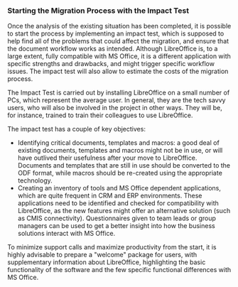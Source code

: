 ### Starting the Migration Process with the Impact Test

Once the analysis of the existing situation has been completed, it is possible to start the process by implementing an impact test, which is supposed to help find all of the problems that could affect the migration, and ensure that the document workflow works as intended. Although LibreOffice is, to a large extent, fully compatible with MS Office, it is a different application with specific strengths and drawbacks, and might trigger specific workflow issues. The impact test will also allow to estimate the costs of the migration process.

The Impact Test is carried out by installing LibreOffice on a small number of PCs, which represent the average user. In general, they are the tech savvy users, who will also be involved in the project in other ways. They will be, for instance, trained to train their colleagues to use LibreOffice.

The impact test has a couple of key objectives:

* Identifying critical documents, templates and macros: a good deal of existing documents, templates and macros might not be in use, or will have outlived their usefulness after your move to LibreOffice. Documents and templates that are still in use should be converted to the ODF format, while macros should be re-created using the appropriate technology.
* Creating an inventory of tools and MS Office dependent applications, which are quite frequent in CRM and ERP environments. These applications need to be identified and checked for compatibility with LibreOffice, as the new features might offer an alternative solution \(such as CMIS connectivity\). Questionnaires given to team leads or group managers can be used to get a better insight into how the business solutions interact with MS Office.

To minimize support calls and maximize productivity from the start, it is highly advisable to prepare a "welcome" package for users, with supplementary information about LibreOffice, highlighting the basic functionality of the software and the few specific functional differences with MS Office.

